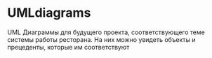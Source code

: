 # UMLdiagrams
UML Диаграммы для будущего проекта, соответствующего теме системы работы ресторана. 
На них можно увидеть объекты и прецеденты, которые им соответствуют
